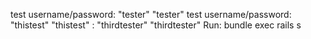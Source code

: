 test username/password: "tester" "tester"
test username/password: "thistest" "thistest"
                      : "thirdtester" "thirdtester"
Run: bundle exec rails s
